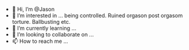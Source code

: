 - 👋 Hi, I’m @Jason
- 👀 I’m interested in ... being controlled. Ruined orgason post orgasom torture. Ballbusting etc. 
- 🌱 I’m currently learning ...
- 💞️ I’m looking to collaborate on ...
- 📫 How to reach me ...

<!---
Jwazze/Jwazze is a ✨ special ✨ repository because its `README.md` (this file) appears on your GitHub profile.
You can click the Preview link to take a look at your changes.
--->
